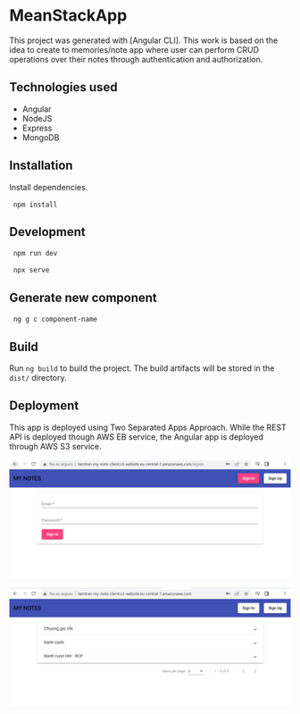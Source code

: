 # MeanStackApp

This project was generated with [Angular CLI]. This work is based on the idea to create to memories/note app where user can perform CRUD operations over their notes through authentication and authorization.

## Technologies used

- Angular
- NodeJS
- Express
- MongoDB

## Installation

Install dependencies.

```http
 npm install
```

## Development 

```http
 npm run dev
```

```http
 npx serve
```

## Generate new component

```http
 ng g c component-name
```

## Build

Run `ng build` to build the project. The build artifacts will be stored in the `dist/` directory.

## Deployment

This app is deployed using Two Separated Apps Approach. While the REST API is deployed though AWS EB service, the Angular app is deployed through AWS S3 service.

![alt text](https://github.com/tamtran2885/MEAN-memories-app/blob/main/aws-1.PNG)

![alt text](https://github.com/tamtran2885/MEAN-memories-app/blob/main/aws-2.PNG)




